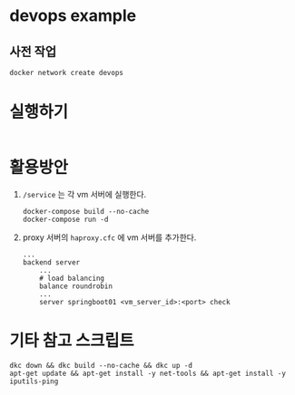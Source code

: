 # devops example

## 사전 작업

```bash
docker network create devops
```

# 실행하기

```
```

# 활용방안

1. `/service` 는 각 vm 서버에 실행한다.
    ```
    docker-compose build --no-cache
    docker-compose run -d
    ```
2. proxy 서버의 `haproxy.cfc` 에 vm 서버를 추가한다.
    ```
    ...
    backend server
        ...
        # load balancing
        balance roundrobin
        ...
        server springboot01 <vm_server_id>:<port> check
    ```

# 기타 참고 스크립트

```
dkc down && dkc build --no-cache && dkc up -d
apt-get update && apt-get install -y net-tools && apt-get install -y iputils-ping
```